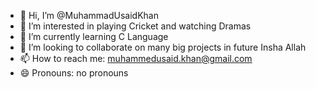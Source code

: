 - 👋 Hi, I’m @MuhammadUsaidKhan
- 👀 I’m interested in playing Cricket and watching Dramas
- 🌱 I’m currently learning C Language
- 💞️ I’m looking to collaborate on many big projects in future Insha Allah
- 📫 How to reach me: muhammedusaid.khan@gmail.com
- 😄 Pronouns: no pronouns




